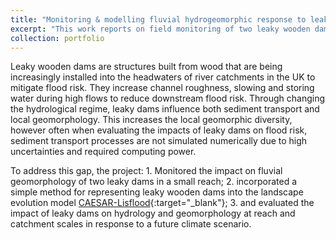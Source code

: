 ```yaml
---
title: "Monitoring & modelling fluvial hydrogeomorphic response to leaky wooden dams"
excerpt: "This work reports on field monitoring of two leaky wooden dam installations and integrates findings into a landscape evolution model.<br/><img src='/images/leaky_dams/leaky_dams_front.jpg'>"
collection: portfolio
---
```


Leaky wooden dams are structures built from wood that are being increasingly installed into the headwaters of river catchments in the UK to mitigate flood risk. They increase channel roughness, slowing and storing water during high flows to reduce downstream flood risk. Through changing the hydrological regime, leaky dams influence both sediment transport and local geomorphology. This increases the local geomorphic diversity, however often when evaluating the impacts of leaky dams on flood risk, sediment transport processes are not simulated numerically due to high uncertainties and required computing power.

To address this gap, the project:
	1. Monitored the impact on fluvial geomorphology of two leaky dams in a small reach;
	2. incorporated a simple method for representing leaky wooden dams into the landscape evolution model [CAESAR-Lisflood](https://sourceforge.net/projects/caesar-lisflood/){:target="_blank"};
	3. and evaluated the impact of leaky dams on hydrology and geomorphology at reach and catchment scales in response to a future climate scenario.